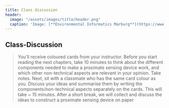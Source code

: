 ```yaml
---
title: Class discussion
header:
  image: "/assets/images/title/header.png"
  caption: 'Image: [**Environmental Informatics Marburg**](https://www.uni-marburg.de/en/fb19/disciplines/physisch/environmentalinformatics)'
---
```


<!--more-->


## Class-Discussion
> You'll receive coloured cards from your instructor.
> Before you start reading the next chapters, take 10 minutes to think about the different components needed to make a proximate sensing device work, and which other non-technical aspects are relevant in your opinion. Take notes.
> Next, sit with a classmate who has the same card colour as you. Discuss your ideas and summarise them by writing the components/non-technical aspects separately on the cards. This will take ~ 15 minutes.
> After a short break, we will collect and discuss the ideas to construct a proximate sensing device on paper
